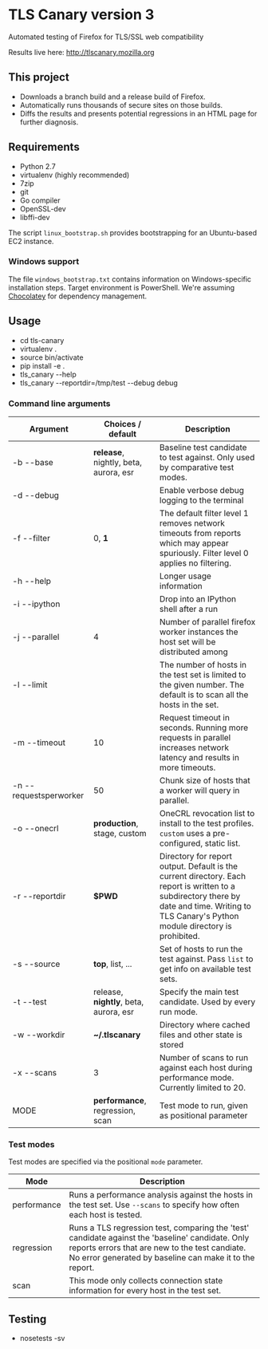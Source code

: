 # TLS Canary version 3
Automated testing of Firefox for TLS/SSL web compatibility

Results live here:
http://tlscanary.mozilla.org

## This project
* Downloads a branch build and a release build of Firefox.
* Automatically runs thousands of secure sites on those builds.
* Diffs the results and presents potential regressions in an HTML page for further diagnosis.

## Requirements
* Python 2.7
* virtualenv (highly recommended)
* 7zip
* git
* Go compiler
* OpenSSL-dev
* libffi-dev

The script ```linux_bootstrap.sh``` provides bootstrapping for an Ubuntu-based EC2 instance.

### Windows support

The file ```windows_bootstrap.txt``` contains information on Windows-specific installation steps.
Target environment is PowerShell. We're assuming [Chocolatey](https://chocolatey.org/) for dependency management.

## Usage
* cd tls-canary
* virtualenv .
* source bin/activate
* pip install -e .
* tls_canary --help
* tls_canary --reportdir=/tmp/test --debug debug

### Command line arguments
Argument | Choices / **default** | Description
----------|----------|----------
-b --base | **release**, nightly, beta, aurora, esr | Baseline test candidate to test against. Only used by comparative test modes.
-d --debug | | Enable verbose debug logging to the terminal
-f --filter | 0, **1** | The default filter level 1 removes network timeouts from reports which may appear spuriously. Filter level 0 applies no filtering.
-h --help | | Longer usage information
-i --ipython | | Drop into an IPython shell after a run
-j --parallel | 4 | Number of parallel firefox worker instances the host set will be distributed among
-l --limit | | The number of hosts in the test set is limited to the given number. The default is to scan all the hosts in the set.
-m --timeout | 10 | Request timeout in seconds. Running more requests in parallel increases network latency and results in more timeouts.
-n --requestsperworker | 50 | Chunk size of hosts that a worker will query in parallel.
-o --onecrl | **production**, stage, custom | OneCRL revocation list to install to the test profiles. `custom` uses a pre-configured, static list.
-r --reportdir | **$PWD** | Directory for report output. Default is the current directory. Each report is written to a subdirectory there by date and time. Writing to TLS Canary's Python module directory is prohibited.
-s --source | **top**, list, ... | Set of hosts to run the test against. Pass `list` to get info on available test sets.
-t --test | release, **nightly**, beta, aurora, esr | Specify the main test candidate. Used by every run mode.
-w --workdir | **~/.tlscanary** | Directory where cached files and other state is stored
-x --scans | 3 | Number of scans to run against each host during performance mode. Currently limited to 20.
MODE | **performance**, regression, scan | Test mode to run, given as positional parameter

### Test modes

Test modes are specified via the positional `mode` parameter.

Mode | Description
-----|-----
performance | Runs a performance analysis against the hosts in the test set. Use `--scans` to specify how often each host is tested.
regression | Runs a TLS regression test, comparing the 'test' candidate against the 'baseline' candidate. Only reports errors that are new to the test candiate. No error generated by baseline can make it to the report.
scan | This mode only collects connection state information for every host in the test set.

## Testing
* nosetests -sv

